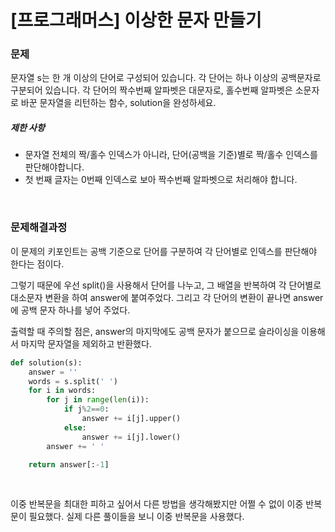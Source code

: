 # [프로그래머스] 이상한 문자 만들기 

### 문제

문자열 s는 한 개 이상의 단어로 구성되어 있습니다. 각 단어는 하나 이상의 공백문자로 구분되어 있습니다. 각 단어의 짝수번째 알파벳은 대문자로, 홀수번째 알파벳은 소문자로 바꾼 문자열을 리턴하는 함수, solution을 완성하세요.

##### 제한 사항

- 문자열 전체의 짝/홀수 인덱스가 아니라, 단어(공백을 기준)별로 짝/홀수 인덱스를 판단해야합니다.
- 첫 번째 글자는 0번째 인덱스로 보아 짝수번째 알파벳으로 처리해야 합니다.

</br>

### 문제해결과정

이 문제의 키포인트는 공백 기준으로 단어를 구분하여 각 단어별로 인덱스를 판단해야 한다는 점이다.

그렇기 때문에 우선 split()을 사용해서 단어를 나누고, 그 배열을 반복하여 각 단어별로 대소문자 변환을 하여 answer에 붙여주었다. 그리고 각 단어의 변환이 끝나면 answer에 공백 문자 하나를 넣어 주었다.

출력할 때 주의할 점은, answer의 마지막에도 공백 문자가 붙으므로 슬라이싱을 이용해서 마지막 문자열을 제외하고 반환했다.

```python
def solution(s):
    answer = ''
    words = s.split(' ')
    for i in words:
        for j in range(len(i)):
            if j%2==0:
                answer += i[j].upper()
            else:
                answer += i[j].lower()
        answer += ' '

    return answer[:-1]
```

</br>

이중 반복문을 최대한 피하고 싶어서 다른 방법을 생각해봤지만 어쩔 수 없이 이중 반복문이 필요했다. 실제 다른 풀이들을 보니 이중 반복문을 사용했다.